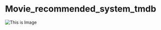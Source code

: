 # Movie_recommended_system_tmdb
![This is Image](https://www.google.com/url?sa=i&url=https%3A%2F%2Fwww.programmableweb.com%2Fapi%2Fmovie-database-tmdb-rest-api-v30&psig=AOvVaw0R2X8wfVyZjmTHS0zvPh_D&ust=1646555038022000&source=images&cd=vfe&ved=0CAsQjRxqFwoTCKCD4ePFrvYCFQAAAAAdAAAAABAJ)
